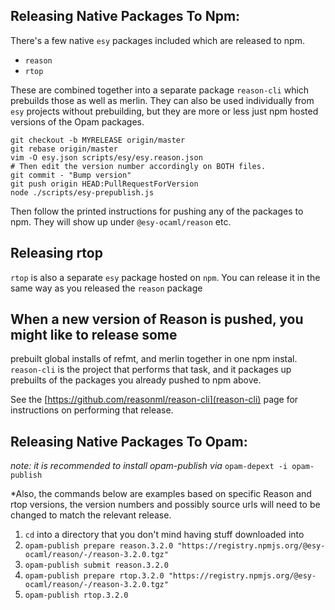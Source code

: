 ## Releasing Native Packages To Npm:

There's a few native `esy` packages included which are released to npm.

- `reason`
- `rtop`

These are combined together into a separate package `reason-cli` which
prebuilds those as well as merlin. They can also be used individually from
`esy` projects without prebuilding, but they are more or less just npm hosted
versions of the Opam packages.


    git checkout -b MYRELEASE origin/master
    git rebase origin/master
    vim -O esy.json scripts/esy/esy.reason.json
    # Then edit the version number accordingly on BOTH files.
    git commit - "Bump version"
    git push origin HEAD:PullRequestForVersion
    node ./scripts/esy-prepublish.js

Then follow the printed instructions for pushing any of the packages to npm.
They will show up under `@esy-ocaml/reason` etc.

## Releasing rtop

`rtop` is also a separate `esy` package hosted on `npm`. You can
release it in the same way as you released the `reason` package


## When a new version of Reason is pushed, you might like to release some
prebuilt global installs of refmt, and merlin together in one npm instal.
`reason-cli` is the project that performs that task, and it packages up
prebuilts of the packages you already pushed to npm above.

See the [https://github.com/reasonml/reason-cli](reason-cli) page for
instructions on performing that release.

## Releasing Native Packages To Opam:

*note: it is recommended to install opam-publish via* `opam-depext -i opam-publish`

*Also, the commands below are examples based on specific Reason and rtop versions, the version numbers and possibly source urls will need to be changed to match the relevant release.

1. `cd` into a directory that you don't mind having stuff downloaded into
2. `opam-publish prepare reason.3.2.0 "https://registry.npmjs.org/@esy-ocaml/reason/-/reason-3.2.0.tgz"`
3. `opam-publish submit reason.3.2.0`
4. `opam-publish prepare rtop.3.2.0 "https://registry.npmjs.org/@esy-ocaml/reason/-/reason-3.2.0.tgz"`
5. `opam-publish rtop.3.2.0`

